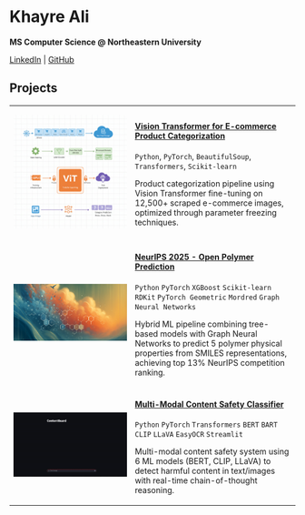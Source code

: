 # Khayre Ali

**MS Computer Science @ Northeastern University**

[LinkedIn](https://linkedin.com/in/khayreali/) | [GitHub](https://github.com/khayreali)

## Projects

<table>
<tr>
<td width="200">

![ViT Demo](e-commerce_demo.png)

</td>
<td>

  #### [Vision Transformer for E-commerce Product Categorization](https://github.com/khayreali/ecommerce-product-classifier)
  `Python`, `PyTorch`, `BeautifulSoup`, `Transformers`, `Scikit-learn`
  
  Product categorization pipeline using Vision Transformer fine-tuning on 12,500+ scraped e-commerce images, optimized through parameter freezing techniques.
  
</td>
</tr>

<tr>
<td width="200">

![NEURIPS cover](neurips_cover.png)

</td>
<td>

  #### [NeurIPS 2025 - Open Polymer Prediction](https://github.com/khayreali/neurips_open_polymer_prediction_2025)
  `Python` `PyTorch` `XGBoost` `Scikit-learn` `RDKit` `PyTorch Geometric` `Mordred` `Graph Neural Networks`
  
  Hybrid ML pipeline combining tree-based models with Graph Neural Networks to predict 5 polymer physical properties from SMILES representations, achieving top 13% NeurIPS competition ranking.
  
</td>
</tr>



<tr>
<td width="200">

![Safety Demo](contentguard_demo.gif)

</td>
<td>

  #### [Multi-Modal Content Safety Classifier](https://github.com/khayreali/content-guard)
  `Python` `PyTorch` `Transformers` `BERT` `BART` `CLIP` `LLaVA` `EasyOCR` `Streamlit`
  
  Multi-modal content safety system using 6 ML models (BERT, CLIP, LLaVA) to detect harmful content in text/images with real-time chain-of-thought reasoning.
  
</td>
</tr>

</table>
